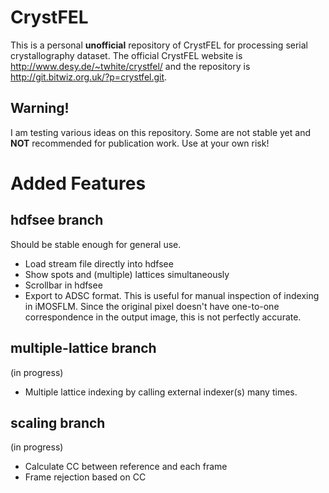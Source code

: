CrystFEL
========

This is a personal **unofficial** repository of CrystFEL for processing serial crystallography dataset.
The official CrystFEL website is http://www.desy.de/~twhite/crystfel/ and the repository is  http://git.bitwiz.org.uk/?p=crystfel.git.

Warning!
--------

I am testing various ideas on this repository. 
Some are not stable yet and **NOT** recommended for publication work. 
Use at your own risk!

Added Features
==============

hdfsee branch
-------------

Should be stable enough for general use.

*   Load stream file directly into hdfsee
*   Show spots and (multiple) lattices simultaneously
*   Scrollbar in hdfsee
*   Export to ADSC format.
    This is useful for manual inspection of indexing in iMOSFLM.
    Since the original pixel doesn't have one-to-one correspondence in
    the output image, this is not perfectly accurate.

multiple-lattice branch
-----------------------

(in progress)

* Multiple lattice indexing by calling external indexer(s) many times.

scaling branch
--------------

(in progress)

* Calculate CC between reference and each frame
* Frame rejection based on CC

